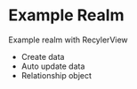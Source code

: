 # Example Realm


Example realm with RecylerView 

 - Create data
 - Auto update data
 - Relationship object